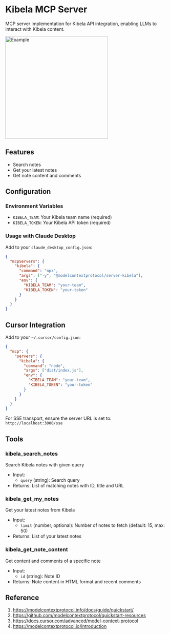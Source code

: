 # Kibela MCP Server

MCP server implementation for Kibela API integration, enabling LLMs to interact with Kibela content.

<img width="320" alt="Example" src="https://github.com/user-attachments/assets/eeed8f45-eb24-456d-bb70-9e738aa1bfb3" />


## Features

- Search notes
- Get your latest notes
- Get note content and comments

## Configuration

### Environment Variables

- `KIBELA_TEAM`: Your Kibela team name (required)
- `KIBELA_TOKEN`: Your Kibela API token (required)

### Usage with Claude Desktop

Add to your `claude_desktop_config.json`:

```json
{
  "mcpServers": {
    "kibela": {
      "command": "npx",
      "args": ["-y", "@modelcontextprotocol/server-kibela"],
      "env": {
        "KIBELA_TEAM": "your-team",
        "KIBELA_TOKEN": "your-token"
      }
    }
  }
}
```

## Cursor Integration

Add to your `~/.cursor/config.json`:

```json
{
  "mcp": {
    "servers": {
      "kibela": {
        "command": "node",
        "args": ["dist/index.js"],
        "env": {
          "KIBELA_TEAM": "your-team",
          "KIBELA_TOKEN": "your-token"
        }
      }
    }
  }
}
```

For SSE transport, ensure the server URL is set to: `http://localhost:3000/sse`

## Tools

### kibela_search_notes
Search Kibela notes with given query
- Input:
  - `query` (string): Search query
- Returns: List of matching notes with ID, title and URL

### kibela_get_my_notes
Get your latest notes from Kibela
- Input:
  - `limit` (number, optional): Number of notes to fetch (default: 15, max: 50)
- Returns: List of your latest notes

### kibela_get_note_content
Get content and comments of a specific note
- Input:
  - `id` (string): Note ID
- Returns: Note content in HTML format and recent comments

## Reference
1. https://modelcontextprotocol.info/docs/guide/quickstart/
2. https://github.com/modelcontextprotocol/quickstart-resources
3. https://docs.cursor.com/advanced/model-context-protocol
4. https://modelcontextprotocol.io/introduction
